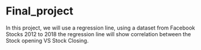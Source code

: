 # Final_project

In this project, we will use a regression line, using a dataset from Facebook Stocks 2012 to 2018
the regression line will show correlation between the Stock opening VS Stock Closing.
